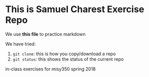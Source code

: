 # This is Samuel Charest Exercise Repo

We use **this file** to practice markdown

We have tried:

1. `git clone`: this is how you copy/download a repo
2. `git status`: this shows the status of the current repo

in-class exercises for misy350 spring 2018
